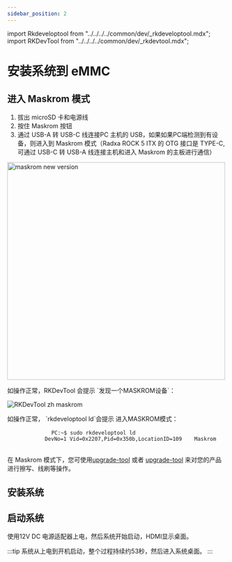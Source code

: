 ```yaml
---
sidebar_position: 2
---
```


import Rkdeveloptool from "../../../../common/dev/\_rkdeveloptool.mdx";
import RKDevTool from "../../../../common/dev/\_rkdevtool.mdx";

# 安装系统到 eMMC

## 进入 Maskrom 模式

<ol>
    <li>拔出 microSD 卡和电源线</li>
    <li>按住 Maskrom 按钮</li>
    <li>通过 USB-A 转 USB-C 线连接PC 主机的 USB，如果如果PC端检测到有设备，则进入到 Maskrom 模式（Radxa ROCK 5 ITX 的 OTG 接口是 TYPE-C,可通过 USB-C 转 USB-A 线连接主机和进入 Maskrom 的主板进行通信）</li>
</ol>

<img src="/img/rock5itx/rock5itx-maskrom-new.webp" alt="maskrom new version" width="500" />

<Tabs groupId="platform">
    <TabItem value="Windows">
        <p>如操作正常，RKDevTool 会提示 `发现一个MASKROM设备`：</p>
        <img src="/img/configuration/rkdevtool-zh-maskrom.webp" alt="RKDevTool zh maskrom" />
    </TabItem>
    <TabItem value="Linux">
        <p>如操作正常， `rkdeveloptool ld`会提示 进入MASKROM模式：</p>
        <pre>
            <code>PC:~$ sudo rkdeveloptool ld
            DevNo=1	Vid=0x2207,Pid=0x350b,LocationID=109	Maskrom </code>
        </pre>
    </TabItem>
</Tabs>

<p>在 Maskrom 模式下，您可使用<a href="../../low-level-dev/rkdevtool">upgrade-tool</a> 或者 <a href="../../low-level-dev/upgrade-tool">upgrade-tool</a> 来对您的产品进行擦写、线刷等操作。</p>

## 安装系统

<Tabs groupId="platform">
    <TabItem value="Windows">
        <RKDevTool series="rock5" />
    </TabItem>
    <TabItem value="Linux">
        <Rkdeveloptool series="rock5"/>
    </TabItem>
</Tabs>

## 启动系统

使用12V DC 电源适配器上电，然后系统开始启动，HDMI显示桌面。

:::tip
系统从上电到开机启动，整个过程持续约53秒，然后进入系统桌面。
:::
